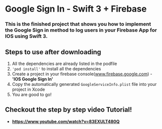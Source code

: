 # Google Sign In - Swift 3 + Firebase

### This is the finished project that shows you how to implement the Google Sign in method to log users in your Firebase App for IOS using Swift 3.

## Steps to use after downloading
1. All the dependencies are already listed in the podfile 
2. ```'pod install'``` to install all the dependencies
3. Create a project in your firebase console(www.firebase.google.com) - **'IOS Google Sign In'**
4. Copy the automatically generated ```GoogleServiceInfo.plist``` file into your project in Xcode
5. You are good to go!


## Checkout the step by step video Tutorial!
- **https://www.youtube.com/watch?v=83EXULT480Q**

